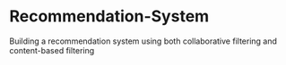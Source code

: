 # Recommendation-System
Building a recommendation system using both collaborative filtering and content-based filtering
